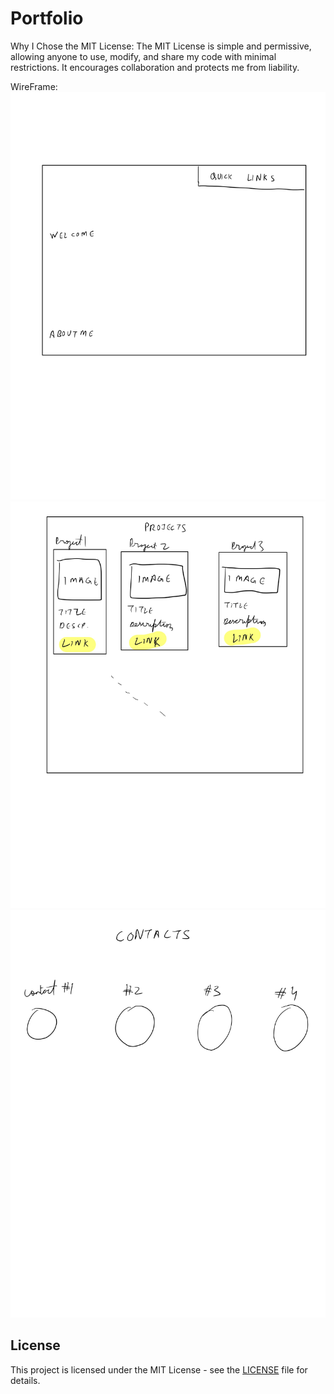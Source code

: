 # Portfolio

Why I Chose the MIT License:
The MIT License is simple and permissive, allowing anyone to use, modify, and share my code with minimal restrictions. It encourages collaboration and protects me from liability.

WireFrame:
<img src="/images/STAT 302-14.jpg">
<img src="/images/STAT 302-15.jpg">
<img src="/images/STAT 302-16.jpg">

## License

This project is licensed under the MIT License - see the [LICENSE](LICENSE) file for details.
